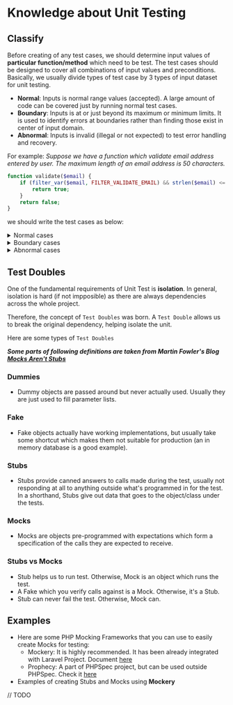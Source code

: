 # Knowledge about Unit Testing

## Classify

Before creating of any test cases, we should determine input values of **particular function/method** which need to be test. The test cases should be designed to cover all combinations of input values and preconditions. Basically, we usually divide types of test case by 3 types of input dataset for unit testing.

- **Normal**: Inputs is normal range values (accepted). A large amount of code can be covered just by running normal test cases.
- **Boundary**: Inputs is at or just beyond its maximum or minimum limits. It is used to identify errors at boundaries rather than finding those exist in center of input domain.
- **Abnormal**: Inputs is invalid (illegal or not expected) to test error handling and recovery.

For example: *Suppose we have a function which validate email address entered by user. The maximum length of an email address is 50 characters.*

```php
function validate($email) {
    if (filter_var($email, FILTER_VALIDATE_EMAIL) && strlen($email) <= 50) {
        return true;
    }
    return false;
}

```

we should write the test cases as below:

<details>
    <summary>Normal cases</summary>

```php
public function test_valid_email_format_and_length()
{
    // Email with length 18 (less than: maximum - 1)
    $email = 'sample@framgia.com';
    $this->assertEquals(true, validate($email));
}
```

</details>

<details>
    <summary>Boundary cases</summary>

```php
public function test_valid_email_format_and_length_max_minus()
{
    // Email with length 49 (maximum - 1)
    $email = 'samplesamplesamplesamplesamplesamples@framgia.com';
    $this->assertEquals(true, validate($email));
}

public function test_valid_email_format_and_length_max()
{
    // Email with length 50 (equal maximum)
    $email = 'samplesamplesamplesamplesamplesamplesa@framgia.com';
    $this->assertEquals(true, validate($email));
}

public function test_valid_email_format_and_length_max_plus()
{
    // Email with length 51 (maximum + 1)
    $email = 'samplesamplesamplesamplesamplesamplesam@framgia.com';
    $this->assertEquals(false, validate($email));
}
```

</details>

<details>
    <summary>Abnormal cases</summary>

```php
public function test_invalid_email_format()
{
    // Invalid email format with normal length (between 0 ~ 50)
    $email = 'framgia.com';
    $this->assertEquals(false, validate($email));
}

public function test_valid_email_format_and_length_exceeded()
{
    // Email with length 54
    $email = 'samplesamplesamplesamplesamplesamplesample@framgia.com';
    $this->assertEquals(false, validate($email));
}
```

</details>

## Test Doubles
One of the fundamental requirements of Unit Test is **isolation**. In general, isolation is hard (if not impposible) as there are always dependencies across the whole project.

Therefore, the concept of `Test Doubles` was born. A `Test Double` allows us to break the original dependency, helping isolate the unit.

Here are some types of `Test Doubles`

***Some parts of following definitions are taken from Martin Fowler's Blog [Mocks Aren't Stubs](https://martinfowler.com/articles/mocksArentStubs.html)***

### Dummies
- Dummy objects are passed around but never actually used. Usually they are just used to fill parameter lists.

### Fake
- Fake objects actually have working implementations, but usually take some shortcut which makes them not suitable for production (an in memory database is a good example).

### Stubs
- Stubs provide canned answers to calls made during the test, usually not responding at all to anything outside what's programmed in for the test. In a shorthand, Stubs give out data that goes to the object/class under the tests.

### Mocks
- Mocks are objects pre-programmed with expectations which form a specification of the calls they are expected to receive.

### Stubs vs Mocks
- Stub helps us to run test. Otherwise, Mock is an object which runs the test.
- A Fake which you verify calls against is a Mock. Otherwise, it's a Stub.
- Stub can never fail the test. Otherwise, Mock can.

## Examples
- Here are some PHP Mocking Frameworks that you can use to easily create Mocks for testing:
    - Mockery: It is highly recommended. It has been already integrated with Laravel Project. Document [here](http://docs.mockery.io/)
    - Prophecy: A part of PHPSpec project, but can be used outside PHPSpec. Check it [here](https://github.com/phpspec/prophecy)
- Examples of creating Stubs and Mocks using **Mockery**

// TODO
